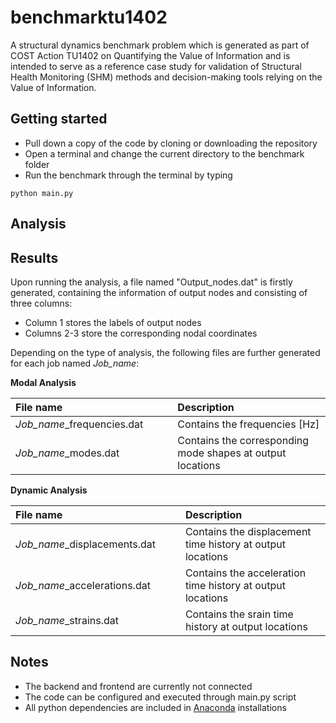 # benchmarktu1402

A structural dynamics benchmark problem which is generated as part of COST Action TU1402 on 
Quantifying the Value of Information and is intended to serve as a reference case 
study for validation of Structural Health Monitoring (SHM) methods and decision-making tools 
relying on the Value of Information.

## Getting started

- Pull down a copy of the code by cloning or downloading the repository
- Open a terminal and change the current directory to the benchmark folder
- Run the benchmark through the terminal by typing
```
python main.py
```

## Analysis


## Results

Upon running the analysis, a file named "Output_nodes.dat" is firstly generated, containing the information
of output nodes and consisting of three columns:
- Column 1 stores the labels of output nodes
- Columns 2-3 store the corresponding nodal coordinates

Depending on the type of analysis, the following files are further generated for each job named *Job_name*:

**Modal Analysis**

<table>
  <thead>
      <tr>
        <th align="left", width="20%">File name</th>
        <th align="left", width="35%">Description</th>
      </tr>
  </thead>
  <body>
      <tr>
          <td> <i>Job_name</i>_frequencies.dat </td>
          <td> Contains the frequencies [Hz] </td>
      </tr>
      <tr>
          <td> <i>Job_name</i>_modes.dat </td>
          <td> Contains the corresponding mode shapes at output locations </td>
      </tr>
  </tbody>
</table>
 
**Dynamic Analysis**

<table>
  <thead>
      <tr>
        <th align="left", width="20%">File name</th>
        <th align="left", width="35%">Description</th>
      </tr>
  </thead>
  <body>
      <tr>
          <td> <i>Job_name</i>_displacements.dat </td>
          <td> Contains the displacement time history at output locations </td>
      </tr>
      <tr>
          <td> <i>Job_name</i>_accelerations.dat </td>
          <td> Contains the acceleration time history at output locations </td>
      </tr>
      <tr>
          <td> <i>Job_name</i>_strains.dat </td>
          <td> Contains the srain time history at output locations </td>
      </tr>
  </tbody>
</table>

## Notes

- The backend and frontend are currently not connected
- The code can be configured and executed through main.py script
- All python dependencies are included in [Anaconda](https://www.anaconda.com/distribution/) installations
